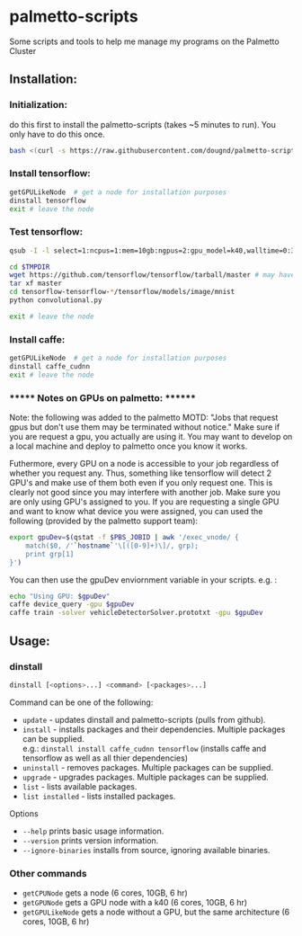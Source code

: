 # palmetto-scripts

Some scripts and tools to help me manage my programs on the Palmetto Cluster

## Installation:

### Initialization:
do this first to install the palmetto-scripts (takes ~5 minutes to run). You only have to do this once.
```bash
bash <(curl -s https://raw.githubusercontent.com/dougnd/palmetto-scripts/master/bin/basicSetup.sh)
```

### Install tensorflow:
```bash
getGPULikeNode  # get a node for installation purposes
dinstall tensorflow
exit # leave the node
```

### Test tensorflow:
```bash
qsub -I -l select=1:ncpus=1:mem=10gb:ngpus=2:gpu_model=k40,walltime=0:30:00

cd $TMPDIR
wget https://github.com/tensorflow/tensorflow/tarball/master # may have to try this more than once
tar xf master
cd tensorflow-tensorflow-*/tensorflow/models/image/mnist
python convolutional.py

exit # leave the node
```

### Install caffe:
```bash
getGPULikeNode  # get a node for installation purposes
dinstall caffe_cudnn
exit # leave the node
```

### ***** Notes on GPUs on palmetto:  ******

Note: the following was added to the palmetto MOTD: "Jobs that request gpus but don't use them may be terminated without notice."  Make sure if you are request a gpu, you actually are using it.  You may want to develop on a local machine and deploy to palmetto once you know it works.

Futhermore, every GPU on a node is accessible to your job regardless of whether you request any. Thus, something like tensorflow will detect 2 GPU's and make use of them both even if you only request one.  This is clearly not good since you may interfere with another job.  Make sure you are only using GPU's assigned to you.  If you are requesting a single GPU and want to know what device you were assigned, you can used the following (provided by the palmetto support team):

```bash
export gpuDev=$(qstat -f $PBS_JOBID | awk '/exec_vnode/ {
    match($0, /'`hostname`'\[([0-9]+)\]/, grp);
    print grp[1]
}')
```

You can then use the gpuDev enviornment variable in your scripts.  e.g. :
```bash
echo "Using GPU: $gpuDev"
caffe device_query -gpu $gpuDev
caffe train -solver vehicleDetectorSolver.prototxt -gpu $gpuDev
```


## Usage:

### dinstall
```bash
dinstall [<options>...] <command> [<packages>...]
```
Command can be one of the following:
- `update` - updates dinstall and palmetto-scripts (pulls from github).
- `install` - installs packages and their dependencies.  Multiple packages can be supplied.  
    e.g.: `dinstall install caffe_cudnn tensorflow`  (installs caffe and tensorflow as well as all thier dependencies)
- `uninstall` - removes packages.   Multiple packages can be supplied.
- `upgrade` - upgrades packages.   Multiple packages can be supplied.
- `list` - lists available packages.
- `list installed` - lists installed packages.

Options
- `--help` prints basic usage information.
- `--version` prints version information.
- `--ignore-binaries` installs from source, ignoring available binaries.



### Other commands
- `getCPUNode` gets a node (6 cores, 10GB, 6 hr)
- `getGPUNode` gets a GPU node with a k40 (6 cores, 10GB, 6 hr)
- `getGPULikeNode` gets a node without a GPU, but the same architecture (6 cores, 10GB, 6 hr)



